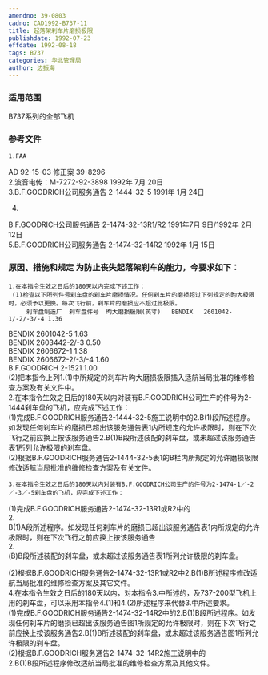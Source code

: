 ```yaml
---
amendno: 39-0803  
cadno: CAD1992-B737-11  
title: 起落架刹车片磨损极限  
publishdate: 1992-07-23  
effdate: 1992-08-18  
tags: B737  
categories: 华北管理局  
author: 边振海  
---
```

  
### 适用范围  
B737系列的全部飞机  
  
<!--more-->  
### 参考文件  
    1.FAA  
AD 92-15-03 修正案 39-8296  
    2.波音电传：M-7272-92-3898  1992年 7月 20日  
    3.B.F.GOODRICH公司服务通告 2-1444-32-5  1991年 1月 24日  
  
4.  
B.F.GOODRICH公司服务通告 2-1474-32-13R1/R2  1991年7月 9日/1992年 2月 12日  
    5.B.F.GOODRICH公司服务通告 2-1474-32-14R2 1992年 1月 15日  
  
### 原因、措施和规定 为防止丧失起落架刹车的能力，今要求如下：  
    1.在本指令生效之日后的180天以内完成下述工作：  
     (1)检查以下所列件号刹车盘的刹车片磨损情况。任何刹车片的磨损超过下列规定的昀大极限时，必须予以更换。每次飞行前，刹车片的磨损应不超过此极限。  
         刹车盘制造厂  刹车盘件号  昀大磨损极限(英寸)   BENDIX   2601042-1/-2/-3/-4 1.36  
  
  BENDIX    2601042-5   1.63  
  BENDIX    2603442-2/-3  0.50  
  BENDIX    2606672-1   1.38  
  BENDIX    2606672-2/-3/-4  1.60  
  B.F.GOODRICH   2-1521   1.00  
     (2)把本指令上列1.(1)中所规定的刹车片昀大磨损极限插入适航当局批准的维修检查方案及有关文件中。  
    2.在本指令生效之日后的180天以内对装有B.F.GOODRICH公司生产的件号为2-1444刹车盘的飞机，应完成下述工作：  
 (1)完成B.F.GOODRICH服务通告2-1444-32-5施工说明中的2.B(1)段所述程序。如发现任何刹车片的磨损已超出该服务通告表1内所规定的允许极限时，则在下次飞行之前应换上按该服务通告2.B(1)B段所述装配的刹车盘，或未超过该服务通告表1所列允许极限的刹车盘。  
     (2)根据B.F.GOODRICH服务通告2-1444-32-5表1的B栏内所规定的允许磨损极限修改适航当局批准的维修检查方案及有关文件。  
  
    3.在本指令生效之日后的180天以内对装有B.F.GOODRICH公司生产的件号为2-1474-1／-2／-3／-5刹车盘的飞机，应完成下述工作：  
 (1)完成B.F.GOODRICH服务通告2-1474-32-13R1或R2中的  
2.  
B(1)A段所述程序。如发现任何刹车片的磨损已超出该服务通告表1内所规定的允许极限时，则在下次飞行之前应换上按该服务通告  
2.  
(B)B段所述装配的刹车盘，或未超过该服务通告表1所列允许极限的刹车盘。  
  
 (2)根据B.F.GOODRICH服务通告2-1474-32-13R1或R2中2.B(1)B所述程序修改适航当局批准的维修检查方案及其它文件。  
    4.在本指令生效之日后的180天以内，对本指令3.中所述的，及737-200型飞机上用的刹车盘，可以采用本指令4.(1)和4.(2)所述程序来代替3.中所述要求。  
 (1)完成B.F.GOODRICH服务通告2-1474-32-14R2中的2.B(1)B段所述程序。如发现任何刹车片的磨损已超出该服务通告图1所规定的允许极限时，则在下次飞行之前应换上按该服务通告2.B(1)B所述装配的刹车盘，或未超过该服务通告图1所列允许极限的刹车盘。  
     (2)根据B.F.GOODRICH服务通告2-1474-32-14R2施工说明中的  
2.B(1)B段所述程序修改适航当局批准的维修检查方案及其他文件。  
